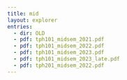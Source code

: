 ```yaml
---
title: mid
layout: explorer
entries:
  - dir: OLD
  - pdf: tph101_midsem_2021.pdf
  - pdf: tph101_midsem_2022.pdf
  - pdf: tph101_midsem_2023.pdf
  - pdf: tph101_midsem_2023_late.pdf
  - pdf: tph201_midsem_2022.pdf
---
```

